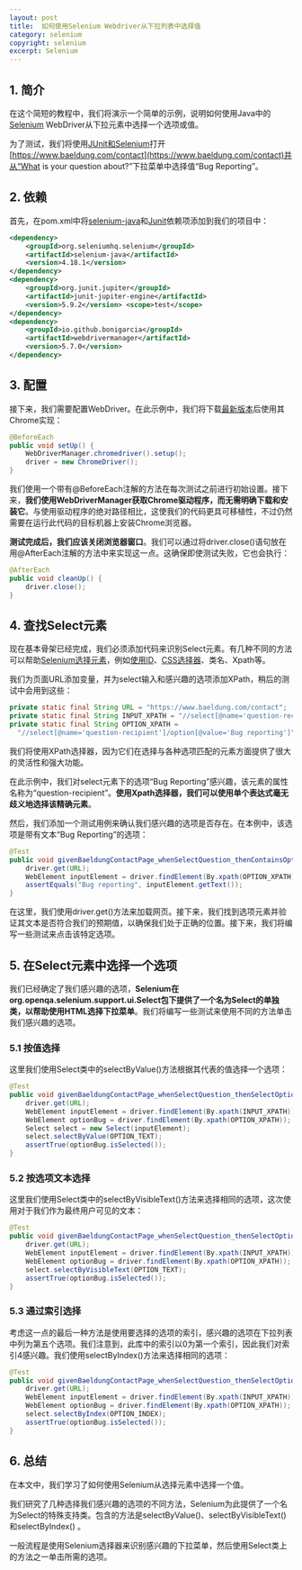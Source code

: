 ```yaml
---
layout: post
title:  如何使用Selenium Webdriver从下拉列表中选择值
category: selenium
copyright: selenium
excerpt: Selenium
---
```


## 1. 简介

在这个简短的教程中，我们将演示一个简单的示例，说明如何使用Java中的[Selenium](https://www.selenium.dev/) WebDriver从下拉元素中选择一个选项或值。

为了测试，我们将使用[JUnit和Selenium](https://www.baeldung.com/java-selenium-with-junit-and-testng)打开[https://www.baeldung.com/contact](https://www.baeldung.com/contact)并从“What is your question about?”下拉菜单中选择值“Bug Reporting”。

## 2. 依赖

首先，在pom.xml中将[selenium-java](https://mvnrepository.com/artifact/org.seleniumhq.selenium/selenium-java)和[Junit](https://mvnrepository.com/artifact/org.junit.jupiter/junit-jupiter-engine)依赖项添加到我们的项目中：

```xml
<dependency> 
    <groupId>org.seleniumhq.selenium</groupId> 
    <artifactId>selenium-java</artifactId> 
    <version>4.18.1</version>
</dependency>
<dependency>
    <groupId>org.junit.jupiter</groupId>
    <artifactId>junit-jupiter-engine</artifactId>
    <version>5.9.2</version> <scope>test</scope>
</dependency>
<dependency>
    <groupId>io.github.bonigarcia</groupId>
    <artifactId>webdrivermanager</artifactId>
    <version>5.7.0</version>
</dependency>
```

## 3. 配置

接下来，我们需要配置WebDriver。在此示例中，我们将下载[最新版本](https://googlechromelabs.github.io/chrome-for-testing/)后使用其Chrome实现：

```java
@BeforeEach
public void setUp() {
    WebDriverManager.chromedriver().setup();
    driver = new ChromeDriver();
}
```

我们使用一个带有@BeforeEach注解的方法在每次测试之前进行初始设置。接下来，**我们使用WebDriverManager获取Chrome驱动程序，而无需明确下载和安装它**。与使用驱动程序的绝对路径相比，这使我们的代码更具可移植性，不过仍然需要在运行此代码的目标机器上安装Chrome浏览器。

**测试完成后，我们应该关闭浏览器窗口**。我们可以通过将driver.close()语句放在用@AfterEach注解的方法中来实现这一点。这确保即使测试失败，它也会执行：

```java
@AfterEach
public void cleanUp() {
    driver.close();
}
```

## 4. 查找Select元素

现在基本骨架已经完成，我们必须添加代码来识别Select元素。有几种不同的方法可以帮助[Selenium选择元素](https://www.baeldung.com/java-selenium-javascript)，例如[使用ID](https://www.baeldung.com/java-selenium-html-input-value)、[CSS选择器](https://www.baeldung.com/selenium-find-element-by-attribute)、类名、Xpath等。

我们为页面URL添加变量，并为select输入和感兴趣的选项添加XPath，稍后的测试中会用到这些：

```java
private static final String URL = "https://www.baeldung.com/contact";
private static final String INPUT_XPATH = "//select[@name='question-recipient']";
private static final String OPTION_XPATH = 
  "//select[@name='question-recipient']/option[@value='Bug reporting']";
```

我们将使用XPath选择器，因为它们在选择与各种选项匹配的元素方面提供了很大的灵活性和强大功能。

在此示例中，我们对select元素下的选项“Bug Reporting”感兴趣，该元素的属性名称为“question-recipient”。**使用Xpath选择器，我们可以使用单个表达式毫无歧义地选择该精确元素**。 

然后，我们添加一个测试用例来确认我们感兴趣的选项是否存在。在本例中，该选项是带有文本“Bug Reporting”的选项：

```java
@Test
public void givenBaeldungContactPage_whenSelectQuestion_thenContainsOptionBugs() {
    driver.get(URL);
    WebElement inputElement = driver.findElement(By.xpath(OPTION_XPATH));
    assertEquals("Bug reporting", inputElement.getText());
}
```

在这里，我们使用driver.get()方法来加载网页。接下来，我们找到选项元素并验证其文本是否符合我们的预期值，以确保我们处于正确的位置。接下来，我们将编写一些测试来点击该特定选项。

## 5. 在Select元素中选择一个选项

我们已经确定了我们感兴趣的选项，**Selenium在org.openqa.selenium.support.ui.Select包下提供了一个名为Select的单独类，以帮助使用HTML选择下拉菜单**。我们将编写一些测试来使用不同的方法单击我们感兴趣的选项。

### 5.1 按值选择

这里我们使用Select类中的selectByValue()方法根据其代表的值选择一个选项：

```java
@Test
public void givenBaeldungContactPage_whenSelectQuestion_thenSelectOptionBugsByValue() {
    driver.get(URL);
    WebElement inputElement = driver.findElement(By.xpath(INPUT_XPATH));
    WebElement optionBug = driver.findElement(By.xpath(OPTION_XPATH));
    Select select = new Select(inputElement);
    select.selectByValue(OPTION_TEXT);
    assertTrue(optionBug.isSelected());
}
```

### 5.2 按选项文本选择

这里我们使用Select类中的selectByVisibleText()方法来选择相同的选项，这次使用对于我们作为最终用户可见的文本：

```java
@Test
public void givenBaeldungContactPage_whenSelectQuestion_thenSelectOptionBugsByText() {
    driver.get(URL);
    WebElement inputElement = driver.findElement(By.xpath(INPUT_XPATH));
    WebElement optionBug = driver.findElement(By.xpath(OPTION_XPATH));
    select.selectByVisibleText(OPTION_TEXT);    
    assertTrue(optionBug.isSelected());
}
```

### 5.3 通过索引选择

考虑这一点的最后一种方法是使用要选择的选项的索引，感兴趣的选项在下拉列表中列为第五个选项。我们注意到，此库中的索引以0为第一个索引，因此我们对索引4感兴趣。我们使用selectByIndex()方法来选择相同的选项：

```java
@Test
public void givenBaeldungContactPage_whenSelectQuestion_thenSelectOptionBugsByIndex() {
    driver.get(URL);
    WebElement inputElement = driver.findElement(By.xpath(INPUT_XPATH));
    WebElement optionBug = driver.findElement(By.xpath(OPTION_XPATH));
    select.selectByIndex(OPTION_INDEX);    
    assertTrue(optionBug.isSelected());
}
```

## 6. 总结

在本文中，我们学习了如何使用Selenium从选择元素中选择一个值。

我们研究了几种选择我们感兴趣的选项的不同方法，Selenium为此提供了一个名为Select的特殊支持类。包含的方法是selectByValue()、selectByVisibleText()和selectByIndex() 。

一般流程是使用Selenium选择器来识别感兴趣的下拉菜单，然后使用Select类上的方法之一单击所需的选项。